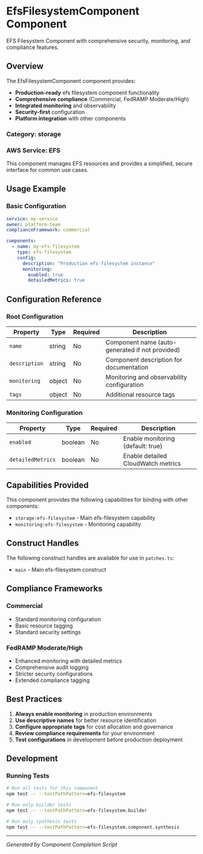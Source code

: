 # EfsFilesystemComponent Component

EFS Filesystem Component with comprehensive security, monitoring, and compliance features.

## Overview

The EfsFilesystemComponent component provides:

- **Production-ready** efs filesystem component functionality
- **Comprehensive compliance** (Commercial, FedRAMP Moderate/High)
- **Integrated monitoring** and observability
- **Security-first** configuration
- **Platform integration** with other components

### Category: storage

### AWS Service: EFS

This component manages EFS resources and provides a simplified, secure interface for common use cases.

## Usage Example

### Basic Configuration

```yaml
service: my-service
owner: platform-team
complianceFramework: commercial

components:
  - name: my-efs-filesystem
    type: efs-filesystem
    config:
      description: "Production efs-filesystem instance"
      monitoring:
        enabled: true
        detailedMetrics: true
```

## Configuration Reference

### Root Configuration

| Property | Type | Required | Description |
|----------|------|----------|-------------|
| `name` | string | No | Component name (auto-generated if not provided) |
| `description` | string | No | Component description for documentation |
| `monitoring` | object | No | Monitoring and observability configuration |
| `tags` | object | No | Additional resource tags |

### Monitoring Configuration

| Property | Type | Required | Description |
|----------|------|----------|-------------|
| `enabled` | boolean | No | Enable monitoring (default: true) |
| `detailedMetrics` | boolean | No | Enable detailed CloudWatch metrics |

## Capabilities Provided

This component provides the following capabilities for binding with other components:

- `storage:efs-filesystem` - Main efs-filesystem capability
- `monitoring:efs-filesystem` - Monitoring capability

## Construct Handles

The following construct handles are available for use in `patches.ts`:

- `main` - Main efs-filesystem construct

## Compliance Frameworks

### Commercial

- Standard monitoring configuration
- Basic resource tagging
- Standard security settings

### FedRAMP Moderate/High

- Enhanced monitoring with detailed metrics
- Comprehensive audit logging
- Stricter security configurations
- Extended compliance tagging

## Best Practices

1. **Always enable monitoring** in production environments
2. **Use descriptive names** for better resource identification
3. **Configure appropriate tags** for cost allocation and governance
4. **Review compliance requirements** for your environment
5. **Test configurations** in development before production deployment

## Development

### Running Tests

```bash
# Run all tests for this component
npm test -- --testPathPattern=efs-filesystem

# Run only builder tests
npm test -- --testPathPattern=efs-filesystem.builder

# Run only synthesis tests
npm test -- --testPathPattern=efs-filesystem.component.synthesis
```

---

*Generated by Component Completion Script*